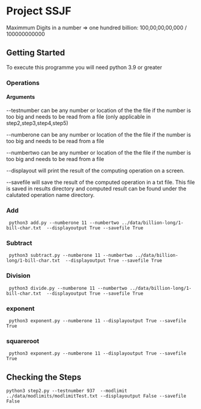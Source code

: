 # Project SSJF

Maximmum Digits in a number => one hundred billion: 100,00,00,00,000 / 100000000000

## Getting Started

To execute this programme you will need python 3.9 or greater

### Operations

#### Arguments

--testnumber can be any number or location of the the file if the number is too big and needs to be read from a file (only applicable in step2,step3,step4,step5)

--numberone can be any number or location of the the file if the number is too big and needs to be read from a file

--numbertwo can be any number or location of the the file if the number is too big and needs to be read from a file

--displayout will print the result of the computing operation on a screen.

--savefile will save the result of the computed operation in a txt file. This file is saved in results directory and computed result can be found under the calutated operation name directory.

### Add

```
 python3 add.py --numberone 11 --numbertwo ../data/billion-long/1-bill-char.txt  --displayoutput True --savefile True
```

### Subtract

```
 python3 subtract.py --numberone 11 --numbertwo ../data/billion-long/1-bill-char.txt  --displayoutput True --savefile True
```

### Division

```
 python3 divide.py --numberone 11 --numbertwo ../data/billion-long/1-bill-char.txt  --displayoutput True --savefile True
```

### exponent

```
 python3 exponent.py --numberone 11 --displayoutput True --savefile True
```

### squareroot

```
 python3 exponent.py --numberone 11 --displayoutput True --savefile True
```

## Checking the Steps

```
python3 step2.py --testnumber 937  --modlimit ../data/modlimits/modlimitTest.txt --displayoutput False --savefile False
```
